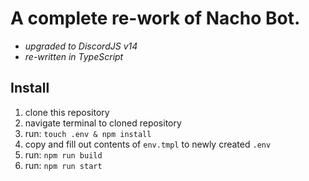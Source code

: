 # A complete re-work of Nacho Bot.
- _upgraded to DiscordJS v14_
- _re-written in TypeScript_


## Install

1. clone this repository
2. navigate terminal to cloned repository
3. run: `touch .env & npm install`
4. copy and fill out contents of `env.tmpl` to newly created `.env`
5. run: `npm run build`
6. run: `npm run start`
